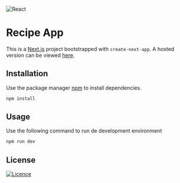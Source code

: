 ![React](https://img.shields.io/badge/react-%2320232a.svg?style=for-the-badge&logo=react&logoColor=%2361DAFB)

# Recipe App

This is a [Next.js](https://nextjs.org/) project bootstrapped with `create-next-app`. A hosted version can be viewed [here](https://recipe-app-two-eosin.vercel.app/).

## Installation

Use the package manager [npm](https://www.npmjs.com/) to install dependencies.

```bash
npm install
```

## Usage

Use the following command to run de development environment

```bash
npm run dev
```

## License

[![Licence](https://img.shields.io/github/license/Ileriayo/markdown-badges?style=for-the-badge)](./LICENSE)
